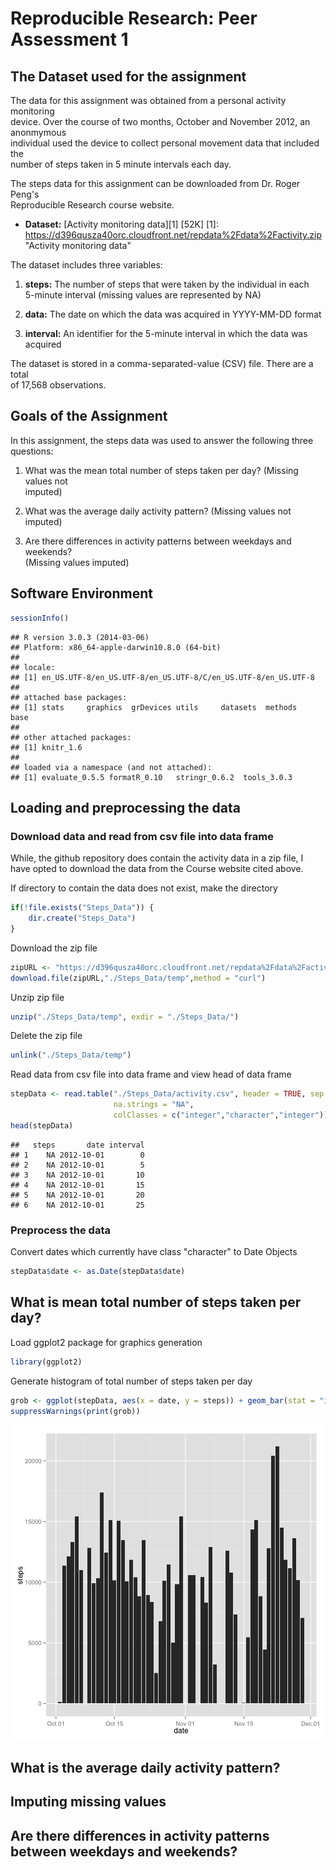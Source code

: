 # Reproducible Research: Peer Assessment 1

## The Dataset used for the assignment

The data for this assignment was obtained from a personal activity monitoring  
device. Over the course of two months, October and November 2012, an anonmymous  
individual used the device to collect personal movement data that included the  
number of steps taken in 5 minute intervals each day. 

The steps data for this assignment can be downloaded from Dr. Roger Peng's   
Reproducible Research course website.

+ **Dataset:** [Activity monitoring data][1] [52K]
[1]: https://d396qusza40orc.cloudfront.net/repdata%2Fdata%2Factivity.zip  
"Activity monitoring data"

The dataset includes three variables:

1. **steps:**  The number of steps that were taken by the individual in each  
5-minute interval (missing values are represented by NA)

2. **data:**  The date on which the data was acquired in YYYY-MM-DD format
    
3. **interval:**  An identifier for the 5-minute interval in which the data was  
acquired

The dataset is stored in a comma-separated-value (CSV) file. There are a total  
of 17,568 observations.

## Goals of the Assignment

In this assignment, the steps data was used to answer the following three  
questions:

1. What was the mean total number of steps taken per day? (Missing values not  
imputed)

2. What was the average daily activity pattern? (Missing values not imputed)

3. Are there differences in activity patterns between weekdays and weekends?  
(Missing values imputed)

## Software Environment 


```r
sessionInfo()
```

```
## R version 3.0.3 (2014-03-06)
## Platform: x86_64-apple-darwin10.8.0 (64-bit)
## 
## locale:
## [1] en_US.UTF-8/en_US.UTF-8/en_US.UTF-8/C/en_US.UTF-8/en_US.UTF-8
## 
## attached base packages:
## [1] stats     graphics  grDevices utils     datasets  methods   base     
## 
## other attached packages:
## [1] knitr_1.6
## 
## loaded via a namespace (and not attached):
## [1] evaluate_0.5.5 formatR_0.10   stringr_0.6.2  tools_3.0.3
```

## Loading and preprocessing the data

### Download data and read from csv file into data frame

While, the github repository does contain the activity data in a zip file, I  
have opted to download the data from  the Course website cited above.

If directory to contain the data does not exist, make the directory


```r
if(!file.exists("Steps_Data")) {
    dir.create("Steps_Data")
}
```

Download the zip file


```r
zipURL <- "https://d396qusza40orc.cloudfront.net/repdata%2Fdata%2Factivity.zip"
download.file(zipURL,"./Steps_Data/temp",method = "curl")
```

Unzip zip file


```r
unzip("./Steps_Data/temp", exdir = "./Steps_Data/")
```

Delete the zip file


```r
unlink("./Steps_Data/temp")
```

Read data from csv file into data frame and view head of data frame


```r
stepData <- read.table("./Steps_Data/activity.csv", header = TRUE, sep = ",",
                       na.strings = "NA", 
                       colClasses = c("integer","character","integer"))
head(stepData)
```

```
##   steps       date interval
## 1    NA 2012-10-01        0
## 2    NA 2012-10-01        5
## 3    NA 2012-10-01       10
## 4    NA 2012-10-01       15
## 5    NA 2012-10-01       20
## 6    NA 2012-10-01       25
```

### Preprocess the data

Convert dates which currently have class "character" to Date Objects


```r
stepData$date <- as.Date(stepData$date)
```

## What is mean total number of steps taken per day?

Load ggplot2 package for graphics generation


```r
library(ggplot2)
```

Generate histogram of total number of steps taken per day


```r
grob <- ggplot(stepData, aes(x = date, y = steps)) + geom_bar(stat = "identity")  
suppressWarnings(print(grob))
```

![plot of chunk totalStepsPerDay](figure/totalStepsPerDay.png) 

## What is the average daily activity pattern?



## Imputing missing values



## Are there differences in activity patterns between weekdays and weekends?
